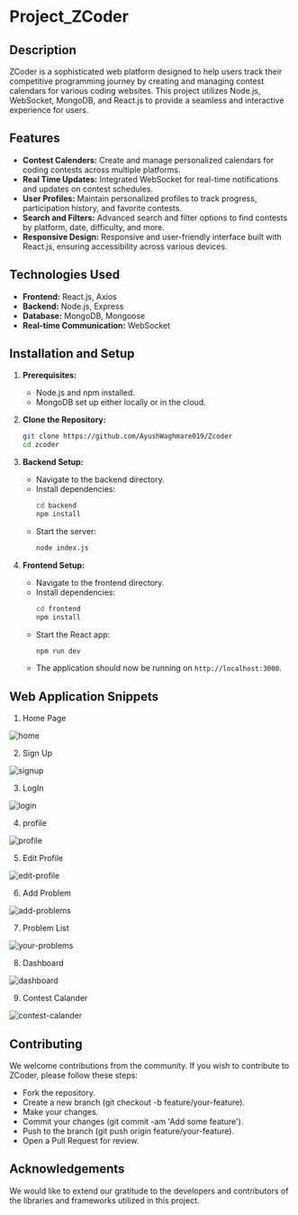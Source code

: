 # Project_ZCoder

## Description
ZCoder is a sophisticated web platform designed to help users track their competitive programming journey by creating and managing contest calendars for various coding websites. This project utilizes Node.js, WebSocket, MongoDB, and React.js to provide a seamless and interactive experience for users.

## Features
 - **Contest Calenders:** Create and manage personalized calendars for coding contests across multiple platforms.
 - **Real Time Updates:** Integrated WebSocket for real-time notifications and updates on contest schedules.
 - **User Profiles:** Maintain personalized profiles to track progress, participation history, and favorite contests.
 - **Search and Filters:** Advanced search and filter options to find contests by platform, date, difficulty, and more.
 - **Responsive Design:** Responsive and user-friendly interface built with React.js, ensuring accessibility across various devices.

    

## Technologies Used

- **Frontend:** React.js, Axios
- **Backend:** Node.js, Express   
- **Database:** MongoDB, Mongoose
- **Real-time Communication:** WebSocket

## Installation and Setup

1. **Prerequisites:**
   - Node.js and npm installed.
   - MongoDB set up either locally or in the cloud.

2. **Clone the Repository:**
   ```sh
   git clone https://github.com/AyushWaghmare019/Zcoder
   cd zcoder
   ```

3. **Backend Setup:**
   - Navigate to the backend directory.
   - Install dependencies:
     ```sh
     cd backend
     npm install
     ```
   - Start the server:
     ```sh
     node index.js
     

4. **Frontend Setup:**
   - Navigate to the frontend directory.
   - Install dependencies:
     ```sh
     cd frontend
     npm install
     ```
   - Start the React app:
     ```sh
     npm run dev
     ```
   - The application should now be running on `http://localhost:3000`.


## Web Application Snippets


1. Home Page<br>

![home](./snippet/home.png)<br>

2. Sign Up<br>

![signup](./snippet/signup.png)<br>

3. LogIn<br>

![login](./snippet/login.png)<br>

4. profile<br>

![profile](./snippet/profile.png)<br>

5. Edit Profile<br>

![edit-profile](./snippet/edit-profile.png)<br>

6. Add Problem<br>

![add-problems](./snippet/add-problems.png)<br>

7. Problem List<br>

![your-problems](./snippet/your-problems.png)<br>

8. Dashboard<br>

![dashboard](./snippet/dashboard.png)<br>

9. Contest Calander<br>

![contest-calander](./snippet/contest-calander.png)<br>


## Contributing
We welcome contributions from the community. If you wish to contribute to ZCoder, please follow these steps:
 - Fork the repository.
 - Create a new branch (git checkout -b feature/your-feature).
 - Make your changes.
 - Commit your changes (git commit -am 'Add some feature').
 - Push to the branch (git push origin feature/your-feature).
 - Open a Pull Request for review.
 
## Acknowledgements
We would like to extend our gratitude to the developers and contributors of the libraries and frameworks utilized in this project.
